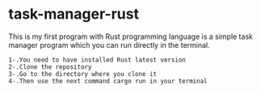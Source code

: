 # task-manager-rust
This is my first program with Rust programming language is a simple task manager program which you can run directly in the terminal.

    1-.You need to have installed Rust latest version
    2-.Clone the repository
    3-.Go to the directory where you clone it
    4-.Then use the next command cargo run in your terminal